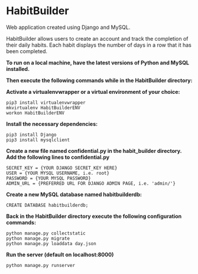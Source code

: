# HabitBuilder
Web application created using Django and MySQL. 

HabitBuilder allows users to create an account and track the completion of their daily habits. Each habit displays the number of days in a row that it has been completed.

**To run on a local machine, have the latest versions of Python and MySQL installed.**

**Then execute the following commands while in the HabitBuilder directory:**

**Activate a virtualenvwrapper or a virtual environment of your choice:**
```
pip3 install virtualenvwrapper
mkvirtualenv HabitBuilderENV
workon HabitBuilderENV
```

**Install the necessary dependencies:**
```
pip3 install Django
pip3 install mysqlclient
```

**Create a new file named confidential.py in the habit_builder directory.**
**Add the following lines to confidential.py**
```
SECRET_KEY = {YOUR DJANGO SECRET_KEY HERE}
USER = {YOUR MYSQL USERNAME, i.e. root}
PASSWORD = {YOUR MYSQL PASSWORD}
ADMIN_URL = {PREFERRED URL FOR DJANGO ADMIN PAGE, i.e. 'admin/'}
```

**Create a new MySQL database named habitbuilderdb:**
```
CREATE DATABASE habitbuilderdb;
```

**Back in the HabitBuilder directory execute the following configuration commands:**
```
python manage.py collectstatic
python manage.py migrate
python manage.py loaddata day.json
```

**Run the server (default on localhost:8000)**
```
python manage.py runserver
```